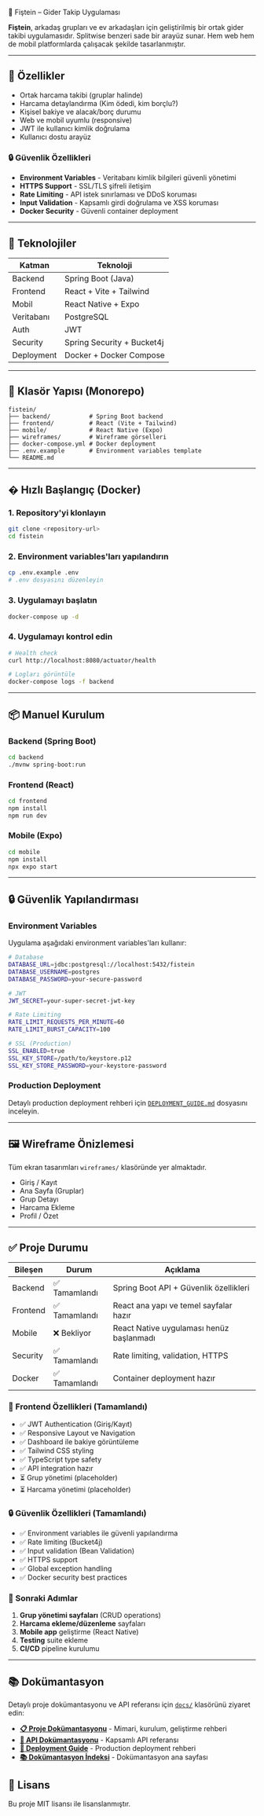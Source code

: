 🧾 Fiştein – Gider Takip Uygulaması

**Fiştein**, arkadaş grupları ve ev arkadaşları için geliştirilmiş bir ortak gider takibi uygulamasıdır. Splitwise benzeri sade bir arayüz sunar. Hem web hem de mobil platformlarda çalışacak şekilde tasarlanmıştır.

---

## 🚀 Özellikler

* Ortak harcama takibi (gruplar halinde)
* Harcama detaylandırma (Kim ödedi, kim borçlu?)
* Kişisel bakiye ve alacak/borç durumu
* Web ve mobil uyumlu (responsive)
* JWT ile kullanıcı kimlik doğrulama
* Kullanıcı dostu arayüz

### 🔒 Güvenlik Özellikleri

* **Environment Variables** - Veritabanı kimlik bilgileri güvenli yönetimi
* **HTTPS Support** - SSL/TLS şifreli iletişim
* **Rate Limiting** - API istek sınırlaması ve DDoS koruması
* **Input Validation** - Kapsamlı girdi doğrulama ve XSS koruması
* **Docker Security** - Güvenli container deployment

---

## 🧱 Teknolojiler

| Katman     | Teknoloji                      |
| ---------- | ------------------------------ |
| Backend    | Spring Boot (Java)             |
| Frontend   | React + Vite + Tailwind        |
| Mobil      | React Native + Expo            |
| Veritabanı | PostgreSQL                     |
| Auth       | JWT                            |
| Security   | Spring Security + Bucket4j     |
| Deployment | Docker + Docker Compose        |

---

## 📁 Klasör Yapısı (Monorepo)

```
fistein/
├── backend/           # Spring Boot backend
├── frontend/          # React (Vite + Tailwind)
├── mobile/            # React Native (Expo)
├── wireframes/        # Wireframe görselleri
├── docker-compose.yml # Docker deployment
├── .env.example       # Environment variables template
└── README.md
```

---

## � Hızlı Başlangıç (Docker)

### 1. Repository'yi klonlayın
```bash
git clone <repository-url>
cd fistein
```

### 2. Environment variables'ları yapılandırın
```bash
cp .env.example .env
# .env dosyasını düzenleyin
```

### 3. Uygulamayı başlatın
```bash
docker-compose up -d
```

### 4. Uygulamayı kontrol edin
```bash
# Health check
curl http://localhost:8080/actuator/health

# Logları görüntüle
docker-compose logs -f backend
```

---

## 📦 Manuel Kurulum

### Backend (Spring Boot)

```bash
cd backend
./mvnw spring-boot:run
```

### Frontend (React)

```bash
cd frontend
npm install
npm run dev
```

### Mobile (Expo)

```bash
cd mobile
npm install
npx expo start
```

---

## 🔒 Güvenlik Yapılandırması

### Environment Variables

Uygulama aşağıdaki environment variables'ları kullanır:

```bash
# Database
DATABASE_URL=jdbc:postgresql://localhost:5432/fistein
DATABASE_USERNAME=postgres
DATABASE_PASSWORD=your-secure-password

# JWT
JWT_SECRET=your-super-secret-jwt-key

# Rate Limiting
RATE_LIMIT_REQUESTS_PER_MINUTE=60
RATE_LIMIT_BURST_CAPACITY=100

# SSL (Production)
SSL_ENABLED=true
SSL_KEY_STORE=/path/to/keystore.p12
SSL_KEY_STORE_PASSWORD=your-keystore-password
```

### Production Deployment

Detaylı production deployment rehberi için [`DEPLOYMENT_GUIDE.md`](./DEPLOYMENT_GUIDE.md) dosyasını inceleyin.

---

## 🖼️ Wireframe Önizlemesi

Tüm ekran tasarımları `wireframes/` klasöründe yer almaktadır.

* Giriş / Kayıt
* Ana Sayfa (Gruplar)
* Grup Detayı
* Harcama Ekleme
* Profil / Özet

---

## ✅ Proje Durumu

| Bileşen    | Durum      | Açıklama                                    |
| ---------- | ---------- | ------------------------------------------- |
| Backend    | ✅ Tamamlandı | Spring Boot API + Güvenlik özellikleri    |
| Frontend   | ✅ Tamamlandı | React ana yapı ve temel sayfalar hazır   |
| Mobile     | ❌ Bekliyor   | React Native uygulaması henüz başlanmadı  |
| Security   | ✅ Tamamlandı | Rate limiting, validation, HTTPS          |
| Docker     | ✅ Tamamlandı | Container deployment hazır                |

### 🎯 Frontend Özellikleri (Tamamlandı)

* ✅ JWT Authentication (Giriş/Kayıt)
* ✅ Responsive Layout ve Navigation
* ✅ Dashboard ile bakiye görüntüleme
* ✅ Tailwind CSS styling
* ✅ TypeScript type safety
* ✅ API integration hazır
* ⏳ Grup yönetimi (placeholder)
* ⏳ Harcama yönetimi (placeholder)

### 🔒 Güvenlik Özellikleri (Tamamlandı)

* ✅ Environment variables ile güvenli yapılandırma
* ✅ Rate limiting (Bucket4j)
* ✅ Input validation (Bean Validation)
* ✅ HTTPS support
* ✅ Global exception handling
* ✅ Docker security best practices

### 🎯 Sonraki Adımlar

1. **Grup yönetimi sayfaları** (CRUD operations)
2. **Harcama ekleme/düzenleme** sayfaları
3. **Mobile app** geliştirme (React Native)
4. **Testing** suite ekleme
5. **CI/CD** pipeline kurulumu

---

## 📚 Dokümantasyon

Detaylı proje dokümantasyonu ve API referansı için [`docs/`](./docs/) klasörünü ziyaret edin:

- **[📋 Proje Dokümantasyonu](./docs/PROJECT_DOCUMENTATION.md)** - Mimari, kurulum, geliştirme rehberi
- **[🔌 API Dokümantasyonu](./docs/API_DOCUMENTATION.md)** - Kapsamlı API referansı
- **[🚀 Deployment Guide](./DEPLOYMENT_GUIDE.md)** - Production deployment rehberi
- **[📚 Dokümantasyon İndeksi](./docs/README.md)** - Dokümantasyon ana sayfası

## 📄 Lisans

Bu proje MIT lisansı ile lisanslanmıştır.

